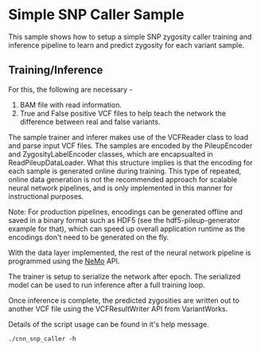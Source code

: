 # Simple SNP Caller Sample

This sample shows how to setup a simple SNP zygosity caller training and inference pipeline to learn
and predict zygosity for each variant sample.

## Training/Inference

For this, the following are necessary - 

1. BAM file with read information.
2. True and False positive VCF files to help teach the network the difference between
real and false variants.

The sample trainer and inferer makes use of the VCFReader class to load and parse input VCF files.
The samples are encoded by the PileupEncoder and ZygosityLabelEncoder classes, which are
encapsualted in ReadPileupDataLoader. What this structure implies is that the encoding for each
sample is generated online during training. This type of repeated, online data generation is not 
the recommended approach for scalable neural network pipelines, and is only implemented in this manner
for instructional purposes.

Note: For production pipelines, encodings can be generated offline and saved in
a binary format such as HDF5 (see the hdf5-pileup-generator example for that), which can
speed up overall application runtime as the encodings don't need to be generated on the fly.

With the data layer implemented, the rest of the neural network pipeline is
programmed using the [NeMo](https://nvidia.github.io/NeMo/) API.

The trainer is setup to serialize the network after epoch. The serialized model
can be used to run inference after a full training loop.

Once inference is complete, the predicted zygosities are written out to another VCF
file using the VCFResultWriter API from VariantWorks.

Details of the script usage can be found in it's help message.
```
./cnn_snp_caller -h
```
